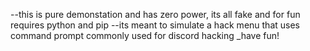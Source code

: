 --this is pure demonstation and has zero power, its all fake and for fun
requires python and pip
--its meant to simulate a hack menu that uses command prompt commonly used for discord hacking
_have fun!
